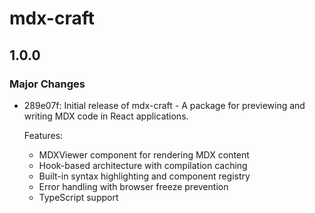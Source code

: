 # mdx-craft

## 1.0.0

### Major Changes

- 289e07f: Initial release of mdx-craft - A package for previewing and writing MDX code in React applications.

  Features:
  - MDXViewer component for rendering MDX content
  - Hook-based architecture with compilation caching
  - Built-in syntax highlighting and component registry
  - Error handling with browser freeze prevention
  - TypeScript support
